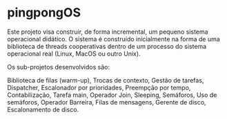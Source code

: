 # pingpongOS


Este projeto visa construir, de forma incremental, um pequeno sistema operacional didático. O sistema é construído inicialmente na forma de uma biblioteca de threads cooperativas dentro de um processo do sistema operacional real (Linux, MacOS ou outro Unix).

Os sub-projetos desenvolvidos são:

Biblioteca de filas (warm-up), 
Trocas de contexto, 
Gestão de tarefas, 
Dispatcher, 
Escalonador por prioridades, 
Preempção por tempo, 
Contabilização, 
Tarefa main, 
Operador Join, 
Sleeping, 
Semáforos, 
Uso de semáforos, 
Operador Barreira, 
Filas de mensagens, 
Gerente de disco, 
Escalonamento de disco.

